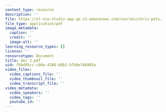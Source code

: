 ```yaml
---
content_type: resource
description: ''
file: https://ol-ocw-studio-app-qa.s3.amazonaws.com/courses/chris-pets/doc-3.pdf
file_type: application/pdf
image_metadata:
  caption: ''
  credit: ''
  image-alt: ''
learning_resource_types: []
license: ''
resourcetype: Document
title: doc 3.pdf
uid: fbbd95cc-c08e-4288-b8b2-b7b9e746885a
video_files:
  video_captions_file: ''
  video_thumbnail_file: ''
  video_transcript_file: ''
video_metadata:
  video_speakers: ''
  video_tags: ''
  youtube_id: ''
---
```

